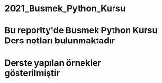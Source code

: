 # 2021_Busmek_Python_Kursu
# Bu repority'de Busmek Python Kursu Ders notları bulunmaktadır
# Derste yapılan örnekler gösterilmiştir
